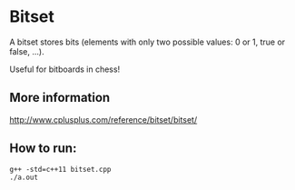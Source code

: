 # Bitset

A bitset stores bits (elements with only two possible values: 0 or 1, true or false, ...).

Useful for bitboards in chess!

## More information

http://www.cplusplus.com/reference/bitset/bitset/

## How to run:
```
g++ -std=c++11 bitset.cpp
./a.out
```